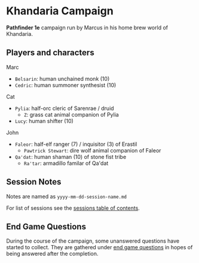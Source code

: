 # Khandaria Campaign

**Pathfinder 1e** campaign run by Marcus in his home brew world of Khandaria.  

## Players and characters

Marc
- `Belsarin`: human unchained monk (10)
- `Cedric`: human summoner synthesist (10)

Cat
- `Pylia`: half-orc cleric of Sarenrae / druid
    - `Z`: grass cat animal companion of Pylia
- `Lucy`: human shifter (10)

John
- `Faleor`: half-elf ranger (7) / inquisitor (3) of Erastil
    - `Pawtrick Stewart`: dire wolf animal companion of Faleor
- `Qa'dat`: human shaman (10) of stone fist tribe
    - `Ra'tar`: armadillo familar of Qa'dat

## Session Notes

Notes are named as `yyyy-mm-dd-session-name.md`

For list of sessions see the [sessions table of contents](/sessions/README.md).

## End Game Questions

During the course of the campaign, some unanswered questions have started to collect. They are gathered under [end game questions](end-game-questions.md) in hopes of being answered after the completion.
